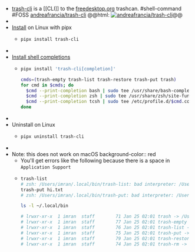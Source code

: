 - [trash-cli](https://github.com/andreafrancia/trash-cli) is a [[CLI]] to the [freedesktop.org](https://www.freedesktop.org/) trashcan. #shell-command #FOSS 
  [andreafrancia/trash-cli](https://github.com/andreafrancia/trash-cli)
  @@html: <a href="https://github.com/andreafrancia/trash-cli/"><img src="https://github-readme-stats-astronomer.vercel.app/api/pin/?username=andreafrancia&repo=trash-cli&theme=tokyonight" alt="andreafrancia/trash-cli"/></a>@@
-
- [Install](https://github.com/andreafrancia/trash-cli#installation) on Linux with pipx
	- ```bash
	  pipx install trash-cli
	  ```
-
- [Install shell completions](https://github.com/andreafrancia/trash-cli#install-shell-completions)
	- ```bash
	  pipx install 'trash-cli[completion]'
	  
	  cmds=(trash-empty trash-list trash-restore trash-put trash)
	  for cmd in $cmds; do
	    $cmd --print-completion bash | sudo tee /usr/share/bash-completion/completions/$cmd
	    $cmd --print-completion zsh | sudo tee /usr/share/zsh/site-functions/_$cmd
	    $cmd --print-completion tcsh | sudo tee /etc/profile.d/$cmd.completion.csh
	  done
	  ```
-
- Uninstall on Linux
	- ```bash
	  pipx uninstall trash-cli
	  ```
-
- Note: this does not work on macOS
  background-color:: red
	- You'll get errors like the following because there is a space in `Application Support`
	- ```bash
	  trash-list
	  # zsh: /Users/imran/.local/bin/trash-list: bad interpreter: /Users/imran/Library/Application: no such file or directory
	  trash-put hi.txt
	  # zsh: /Users/imran/.local/bin/trash-put: bad interpreter: /Users/imran/Library/Application: no such file or directory
	  
	  ls -l ~/.local/bin
	  
	  # lrwxr-xr-x  1 imran  staff        71 Jan 25 02:01 trash -> /Users/imran/Library/Application Support/pipx/venvs/trash-cli/bin/trash
	  # lrwxr-xr-x  1 imran  staff        77 Jan 25 02:01 trash-empty -> /Users/imran/Library/Application Support/pipx/venvs/trash-cli/bin/trash-empty
	  # lrwxr-xr-x  1 imran  staff        76 Jan 25 02:01 trash-list -> /Users/imran/Library/Application Support/pipx/venvs/trash-cli/bin/trash-list
	  # lrwxr-xr-x  1 imran  staff        75 Jan 25 02:01 trash-put -> /Users/imran/Library/Application Support/pipx/venvs/trash-cli/bin/trash-put
	  # lrwxr-xr-x  1 imran  staff        79 Jan 25 02:01 trash-restore -> /Users/imran/Library/Application Support/pipx/venvs/trash-cli/bin/trash-restore
	  # lrwxr-xr-x  1 imran  staff        74 Jan 25 02:01 trash-rm -> /Users/imran/Library/Application Support/pipx/venvs/trash-cli/bin/trash-rm
	  ```
